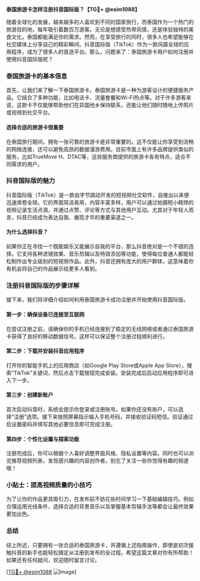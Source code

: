 **泰国旅游卡怎样注册抖音国际版？【TG💪+ @esim1088】**

随着全球化的发展，越来越多的人喜欢到不同的国家旅行，而泰国作为一个热门的旅游目的地，每年吸引着数百万游客。无论是想感受热带风情，还是体验独特的美食文化，泰国都能满足你的需求。然而，在享受旅行的同时，很多人也希望能够在社交媒体上分享自己的精彩瞬间。抖音国际版（TikTok）作为一款风靡全球的应用程序，成为了很多人的首选平台。那么，问题来了：泰国旅游卡用户如何注册并使用抖音国际版呢？

### 泰国旅游卡的基本信息

首先，让我们来了解一下泰国旅游卡。泰国旅游卡是一种为游客设计的便捷服务产品，它结合了多种功能，比如电话卡、流量套餐和Wi-Fi热点等。对于许多游客来说，这款卡不仅能够帮助他们在异国他乡保持联系，还能让他们随时随地上传照片或视频到社交平台。

#### 选择合适的旅游卡很重要
在泰国旅行期间，拥有一张可靠的旅游卡是非常重要的。这不仅能让你享受到流畅的网络连接，还可以避免高昂的数据漫游费用。目前市面上有许多品牌提供类似的服务，比如TrueMove H、DTAC等，这些服务商提供的旅游卡各有特点，适合不同需求的用户。

### 抖音国际版的魅力

抖音国际版（TikTok）是一款由字节跳动开发的短视频社交软件，自推出以来便迅速席卷全球。它的界面简洁易用，内容丰富多样，用户可以通过拍摄短小精悍的视频记录生活点滴，并通过点赞、评论等方式与其他用户互动。尤其对于年轻人而言，抖音已经成为表达自我、展现才华的重要渠道之一。

#### 为什么选择抖音？
如果你正在寻找一个既能娱乐又能展示自我的平台，那么抖音绝对是一个不错的选择。它支持各种滤镜效果、音乐剪辑以及特效添加等功能，使得每位普通人都能轻松制作出专业级别的短视频作品。此外，抖音还拥有庞大的用户群体，这意味着你有机会将自己的作品展示给更多人看到。

### 注册抖音国际版的步骤详解

接下来，我们将详细介绍如何利用泰国旅游卡成功注册并开始使用抖音国际版。

#### 第一步：确保设备已连接至互联网
在尝试注册之前，请确保你的手机已经连接到了稳定的无线网络或者通过泰国旅游卡获得了良好的移动数据信号。这样可以保证整个注册过程顺利进行。

#### 第二步：下载并安装抖音应用程序
打开你的智能手机上的应用商店（如Google Play Store或Apple App Store），搜索“TikTok”关键词，然后点击下载按钮完成安装。安装完成后启动应用程序即可进入下一步。

#### 第三步：创建新账户
首次启动抖音时，系统会提示你登录或注册账号。如果你还没有账户，可以选择“注册”选项。接下来按照屏幕指示输入手机号码，并接收验证码短信。验证通过后设置密码并填写其他必要信息即可完成注册。

#### 第四步：个性化设置与探索功能
注册完成后，你可以根据个人喜好调整界面风格、隐私设置等内容。同时也可以浏览推荐视频列表，发现感兴趣的内容创作者。别忘了关注一些你觉得有趣的频道哦！

### 小贴士：提高视频质量的小技巧
为了让你的作品更具吸引力，在发布前不妨花些时间学习一下基础编辑技巧。例如合理运用光线条件、选择合适的背景音乐以及掌握基本剪辑手法等都会让最终效果更加出色。

### 总结

综上所述，只要拥有一张合适的泰国旅游卡，并遵循上述指南操作，即使是初次接触抖音的新手也能轻松搞定从注册到发布的全过程。希望这篇文章对你有所帮助！如果还有任何疑问，欢迎随时留言讨论。

[[TG💪+ @esim1088](https://t.me/s/esim1088) ![Image](https://i.postimg.cc/4NQfJmqS/Snipaste-2025-05-13-00-14-12.png)]